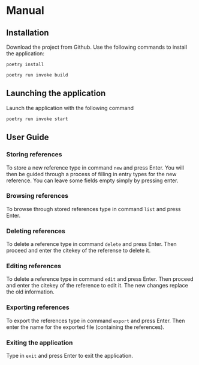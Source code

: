 # Manual

## Installation

Download the project from Github. Use the following commands to install the application:

```
poetry install
```

```
poetry run invoke build
```

## Launching the application

Launch the application with the following command

```
poetry run invoke start
```

## User Guide

### Storing references

To store a new reference type in command `new` and press Enter. You will then be guided through a process of filling in entry types for the new reference. You can leave some fields empty simply by pressing enter.

### Browsing references

To browse through stored references type in command `list` and press Enter.

### Deleting references
To delete a reference type in command `delete` and press Enter. Then proceed and enter the citekey of the referense to delete it.

### Editing references
To delete a reference type in command `edit` and press Enter. Then proceed and enter the citekey of the reference to edit it. The new changes replace the old information.

### Exporting references
To export the references type in command `export` and press Enter. Then enter the name for the exported file (containing the references).

### Exiting the application

Type in `exit` and press Enter to exit the application.

